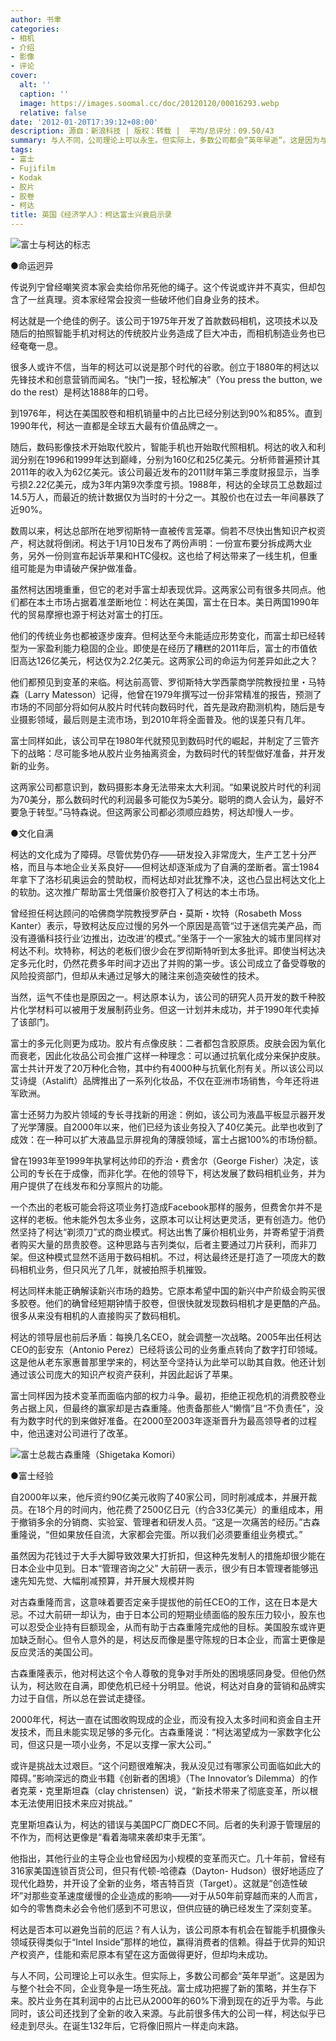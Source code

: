 ```yaml
---
author: 书聿
categories:
- 相机
- 介绍
- 影像
- 评论
cover:
  alt: ''
  caption: ''
  image: https://images.soomal.cc/doc/20120120/00016293.webp
  relative: false
date: '2012-01-20T17:39:12+08:00'
description: 源自：新浪科技 | 版权：转载 |  平均/总评分：09.50/43
summary: 与人不同，公司理论上可以永生。但实际上，多数公司都会“英年早逝”。这是因为与整个社会不同，企业竞争是一场生死战。富士成功把握了新的策略，并生存下来。胶片业务在其利润中的占比已从2000年的60%下滑到现在的近乎为零。与此同时，该公司还找到了全新的收入来源。与此前很多伟大的公司一样，柯达似乎已经走到尽头……
tags:
- 富士
- Fujifilm
- Kodak
- 胶片
- 胶卷
- 柯达
title: 英国《经济学人》：柯达富士兴衰启示录
---
```


![富士与柯达的标志](https://images.soomal.cc/doc/20120120/00016293.webp)



●命运迥异

传说列宁曾经嘲笑资本家会卖给你吊死他的绳子。这个传说或许并不真实，但却包含了一丝真理。资本家经常会投资一些破坏他们自身业务的技术。

柯达就是一个绝佳的例子。该公司于1975年开发了首款数码相机，这项技术以及随后的拍照智能手机对柯达的传统胶片业务造成了巨大冲击，而相机制造业务也已经奄奄一息。

很多人或许不信，当年的柯达可以说是那个时代的谷歌。创立于1880年的柯达以先锋技术和创意营销而闻名。“快门一按，轻松解决”（You press the button, we do the rest）是柯达1888年的口号。

到1976年，柯达在美国胶卷和相机销量中的占比已经分别达到90%和85%。直到1990年代，柯达一直都是全球五大最有价值品牌之一。

随后，数码影像技术开始取代胶片，智能手机也开始取代照相机。柯达的收入和利润分别在1996和1999年达到巅峰，分别为160亿和25亿美元。分析师普遍预计其2011年的收入为62亿美元。该公司最近发布的2011财年第三季度财报显示，当季亏损2.22亿美元，成为3年内第9次季度亏损。1988年，柯达的全球员工总数超过14.5万人，而最近的统计数据仅为当时的十分之一。其股价也在过去一年间暴跌了近90%。

数周以来，柯达总部所在地罗彻斯特一直被传言笼罩。倘若不尽快出售知识产权资产，柯达就将倒闭。柯达于1月10日发布了两份声明：一份宣布要分拆成两大业务，另外一份则宣布起诉苹果和HTC侵权。这也给了柯达带来了一线生机，但重组可能是为申请破产保护做准备。

虽然柯达困境重重，但它的老对手富士却表现优异。这两家公司有很多共同点。他们都在本土市场占据着准垄断地位：柯达在美国，富士在日本。美日两国1990年代的贸易摩擦也源于柯达对富士的打压。 

他们的传统业务也都被逐步废弃。但柯达至今未能适应形势变化，而富士却已经转型为一家盈利能力稳固的企业。即使是在经历了糟糕的2011年后，富士的市值依旧高达126亿美元，柯达仅为2.2亿美元。这两家公司的命运为何差异如此之大？

他们都预见到变革的来临。柯达前高管、罗彻斯特大学西蒙商学院教授拉里・马特森（Larry Matesson）记得，他曾在1979年撰写过一份非常精准的报告，预测了市场的不同部分将如何从胶片时代转向数码时代，首先是政府勘测机构，随后是专业摄影领域，最后则是主流市场，到2010年将全面普及。他的误差只有几年。

富士同样如此，该公司早在1980年代就预见到数码时代的崛起，并制定了三管齐下的战略：尽可能多地从胶片业务抽离资金，为数码时代的转型做好准备，并开发新的业务。

这两家公司都意识到，数码摄影本身无法带来太大利润。“如果说胶片时代的利润为70美分，那么数码时代的利润最多可能仅为5美分。聪明的商人会认为，最好不要急于转型。”马特森说。但这两家公司都必须顺应趋势，柯达却慢人一步。

●文化自满

柯达的文化成为了障碍。尽管优势仍存――研发投入非常庞大，生产工艺十分严格，而且与本地企业关系良好――但柯达却逐渐成为了自满的垄断者。富士1984年拿下了洛杉矶奥运会的赞助权，而柯达却对此犹豫不决，这也凸显出柯达文化上的软肋。这次推广帮助富士凭借廉价胶卷打入了柯达的本土市场。

曾经担任柯达顾问的哈佛商学院教授罗萨白・莫斯・坎特（Rosabeth Moss Kanter）表示，导致柯达反应过慢的另外一个原因是高管“过于迷信完美产品，而没有遵循科技行业‘边推出，边改进’的模式。”坐落于一个一家独大的城市里同样对柯达不利。坎特称，柯达的老板们很少会在罗彻斯特听到太多批评。即使当柯达决定多元化时，仍然花费多年时间才迈出了并购的第一步。该公司成立了备受尊敬的风险投资部门，但却从未通过足够大的赌注来创造突破性的技术。

当然，运气不佳也是原因之一。柯达原本认为，该公司的研究人员开发的数千种胶片化学材料可以被用于发展制药业务。但这一计划并未成功，并于1990年代卖掉了该部门。

富士的多元化则更为成功。胶片有点像皮肤：二者都包含胶原质。皮肤会因为氧化而衰老，因此化妆品公司会推广这样一种理念：可以通过抗氧化成分来保护皮肤。富士共计开发了20万种化合物，其中约有4000种与抗氧化剂有关。所以该公司以艾诗缇（Astalift）品牌推出了一系列化妆品，不仅在亚洲市场销售，今年还将进军欧洲。

富士还努力为胶片领域的专长寻找新的用途：例如，该公司为液晶平板显示器开发了光学薄膜。自2000年以来，他们已经为该业务投入了40亿美元。此举也收到了成效：在一种可以扩大液晶显示屏视角的薄膜领域，富士占据100%的市场份额。

曾在1993年至1999年执掌柯达帅印的乔治・费舍尔（George Fisher）决定，该公司的专长在于成像，而非化学。在他的领导下，柯达发展了数码相机业务，并为用户提供了在线发布和分享照片的功能。

一个杰出的老板可能会将这项业务打造成Facebook那样的服务，但费舍尔并不是这样的老板。他未能外包太多业务，这原本可以让柯达更灵活，更有创造力。他仍然坚持了柯达“剃须刀”式的商业模式。柯达出售了廉价相机业务，并寄希望于消费者购买大量的昂贵胶卷。这种思路与吉列类似，后者主要通过刀片获利，而非刀架。但这种模式显然不适用于数码相机。不过，柯达最终还是打造了一项庞大的数码相机业务，但只风光了几年，就被拍照手机摧毁。

柯达同样未能正确解读新兴市场的趋势。它原本希望中国的新兴中产阶级会购买很多胶卷。他们的确曾经短期钟情于胶卷，但很快就发现数码相机才是更酷的产品。很多从来没有相机的人直接购买了数码相机。

柯达的领导层也前后矛盾：每换几名CEO，就会调整一次战略。2005年出任柯达CEO的彭安东（Antonio Perez）已经将该公司的业务重点转向了数字打印领域。这是他从老东家惠普那里学来的，柯达至今坚持认为此举可以助其自救。他还计划通过该公司庞大的知识产权资产获利，并因此起诉了苹果。 

富士同样因为技术变革而面临内部的权力斗争。最初，拒绝正视危机的消费胶卷业务占据上风，但最终的赢家却是古森重隆。他责备那些人“懒惰”且“不负责任”，没有为数字时代的到来做好准备。在2000至2003年逐渐晋升为最高领导者的过程中，他迅速对公司进行了改革。

![富士总裁古森重隆（Shigetaka Komori）](https://images.soomal.cc/doc/20120120/00016294.webp)





●富士经验

自2000年以来，他斥资约90亿美元收购了40家公司，同时削减成本，并展开裁员。在18个月的时间内，他花费了2500亿日元（约合33亿美元）的重组成本，用于撤销多余的分销商、实验室、管理者和研发人员。“这是一次痛苦的经历。”古森重隆说，“但如果放任自流，大家都会完蛋。所以我们必须要重组业务模式。”

虽然因为花钱过于大手大脚导致效果大打折扣，但这种先发制人的措施却很少能在日本企业中见到。日本“管理咨询之父” 大前研一表示，很少有日本管理者能够迅速先知先觉、大幅削减预算，并开展大规模并购

对古森重隆而言，这意味着要否定亲手提拔他的前任CEO的工作，这在日本是大忌。不过大前研一却认为，由于日本公司的短期业绩面临的股东压力较小，股东也可以忍受企业持有巨额现金，从而有助于古森重隆完成他的目标。美国股东或许更加缺乏耐心。但令人意外的是，柯达反而像是墨守陈规的日本企业，而富士更像是反应灵活的美国公司。

古森重隆表示，他对柯达这个令人尊敬的竞争对手所处的困境感同身受。但他仍然认为，柯达败在自满，即使危机已经十分明显。他说，柯达对自身的营销和品牌实力过于自信，所以总在尝试走捷径。

2000年代，柯达一直在试图收购现成的企业，而没有投入太多时间和资金自主开发技术，而且未能实现足够的多元化。古森重隆说：“柯达渴望成为一家数字化公司，但这只是一项小业务，不足以支撑一家大公司。” 

或许是挑战太过艰巨。“这个问题很难解决，我从没见过有哪家公司面临如此大的障碍。”影响深远的商业书籍《创新者的困境》（The Innovator’s Dilemma）的作者克莱・克里斯坦森（clay christensen）说，“新技术带来了彻底变革，所以根本无法使用旧技术来应对挑战。”

克里斯坦森认为，柯达的错误与美国PC厂商DEC不同。后者的失利源于管理层的不作为，而柯达更像是“看着海啸来袭却束手无策”。

他指出，其他行业的主导企业也曾经因为小规模的变革而灭亡。几十年前，曾经有316家美国连锁百货公司，但只有代顿-哈德森（Dayton- Hudson）很好地适应了现代化趋势，并开设了全新的业务，塔吉特百货（Target）。这就是“创造性破坏”对那些变革速度缓慢的企业造成的影响――对于从50年前穿越而来的人而言，如今的零售商未必会令他们感到不可思议，但供应链的确已经发生了深刻变革。

柯达是否本可以避免当前的厄运？有人认为，该公司原本有机会在智能手机摄像头领域获得类似于“Intel Inside”那样的地位，赢得消费者的信赖。得益于优异的知识产权资产，佳能和索尼原本有望在这方面做得更好，但却均未成功。

与人不同，公司理论上可以永生。但实际上，多数公司都会“英年早逝”。这是因为与整个社会不同，企业竞争是一场生死战。富士成功把握了新的策略，并生存下来。胶片业务在其利润中的占比已从2000年的60%下滑到现在的近乎为零。与此同时，该公司还找到了全新的收入来源。与此前很多伟大的公司一样，柯达似乎已经走到尽头。在诞生132年后，它将像旧照片一样走向末路。